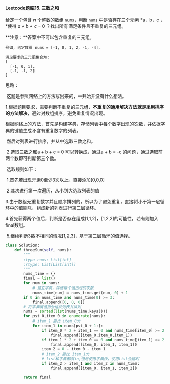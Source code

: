 #### Leetcode题库15. 三数之和

给定一个包含 *n* 个整数的数组 `nums`，判断 `nums` 中是否存在三个元素 *a，b，c ，*使得 *a + b + c =* 0 ？找出所有满足条件且不重复的三元组。

**注意：**答案中不可以包含重复的三元组。

```
例如, 给定数组 nums = [-1, 0, 1, 2, -1, -4]，

满足要求的三元组集合为：
[
  [-1, 0, 1],
  [-1, -1, 2]
]
```

思路：

​	这题是参照网络上的方法写出来的，一开始并没有什么想法。

​	1.根据题目要求，需要判断不重复的三元组，**不重复的通用解决方法就是采用排序的方法解决**，通过对数组排序，避免重复情况出现。

​	根据网络上的方法，首先是构建字典，存储列表中每个数字出现的次数，并依据字典的键值生成不含有重复数字的列表。

​	然后对列表进行排序，并从中选取三数之和。

​	2.选取三数之和a + b + c = 0 可以转换成，通过a + b = -c 的问题，通过选取前两个数即可判断第三个数。

​	选取规则如下：

​	1.首先若出现元素0至少3次以上，直接添加[0,0,0]

​	2.其次进行第一次遍历，从小到大选取列表的值

​	3.由于数组无重复数字并且顺序排列的，所以为了避免重复，直接将小于第一层循环中的值剔除，组成新的列表进行第二层循环。

​	4.首先获得两个值后，判断是否存在组成[1,1,2]，[1,2,2]的可能性，若有则加入final数组。

​	5.继续判断3数不相同的情况[1,2,3]，基于第二层循环的值选择。

```python
class Solution:
    def threeSum(self, nums):
        """
        :type nums: List[int]
        :rtype: List[List[int]]
        """
        nums_time = {}
        final = list()
        for num in nums:
            # 建立字典，存储每个值出现的次数
            nums_time[num] = nums_time.get(num, 0) + 1
        if 0 in nums_time and nums_time[0] >= 3:
            final.append([0, 0, 0])
        # 将字典键值拆分组成列表并排列
        nums = sorted(list(nums_time.keys()))
        for pst_0,item_0 in enumerate(nums):
            # item_1 要比 item_0大
            for item_1 in nums[pst_0 + 1:]:
                if item_0 * 2 + item_1 == 0 and nums_time[item_0] >= 2:
                    final.append([item_0,item_0,item_1])
                if item_1 * 2 + item_0 == 0 and nums_time[item_1] >= 2:
                    final.append([item_0, item_1, item_1])
                item_2 = 0 - item_0 - item_1
                # item_2 要比 item_1大
                # list和字典都有in,但是使用字典快，使用list会超时
                if item_2 > item_1 and item_2 in nums_time:
                    final.append([item_0, item_1, item_2])

        return final
```

